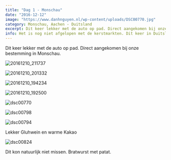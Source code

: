 ```yaml
---
title: "Dag 1 - Monschau"
date: "2016-12-12"
image: "https://www.danhnguyen.nl/wp-content/uploads/DSC00770.jpg"
category: Monschau, Aachen - Duitsland
excerpt: Dit keer lekker met de auto op pad. Direct aangekomen bij onze bestemming in Monschau...
info: Het is nog niet afgelopen met de kerstmarkten. Dit keer in Duitsland! We bezochten plekken zoals Monchau en Aachen. Naast het bezoeken van de kerstmarkten natuurlijk ook lekker eten.
---
```


Dit keer lekker met de auto op pad. Direct aangekomen bij onze bestemming in Monschau.

![20161210_211737](https://www.danhnguyen.nl/wp-content/uploads//20161210_211737-1024x576.jpg)

![20161210_201332](https://www.danhnguyen.nl/wp-content/uploads//20161210_201332-1024x576.jpg)

![20161210_194234](https://www.danhnguyen.nl/wp-content/uploads//20161210_194234-1024x576.jpg)

![20161210_192500](https://www.danhnguyen.nl/wp-content/uploads//20161210_192500-1024x576.jpg)

![dsc00770](https://www.danhnguyen.nl/wp-content/uploads//DSC00770-1024x576.jpg)

![dsc00798](https://www.danhnguyen.nl/wp-content/uploads//DSC00798-1024x576.jpg)

![dsc00794](https://www.danhnguyen.nl/wp-content/uploads//DSC00794-1024x576.jpg)

Lekker Gluhwein en warme Kakao

![dsc00824](https://www.danhnguyen.nl/wp-content/uploads//DSC00824-1024x576.jpg)

Dit kon natuurlijk niet missen. Bratwurst met patat.
